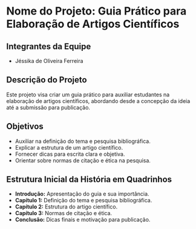 # Nome do Projeto: Guia Prático para Elaboração de Artigos Científicos

## Integrantes da Equipe
- Jéssika de Oliveira Ferreira

## Descrição do Projeto
Este projeto visa criar um guia prático para auxiliar estudantes na elaboração de artigos científicos, abordando desde a concepção da ideia até a submissão para publicação.

## Objetivos
- Auxiliar na definição do tema e pesquisa bibliográfica.
- Explicar a estrutura de um artigo científico.
- Fornecer dicas para escrita clara e objetiva.
- Orientar sobre normas de citação e ética na pesquisa.

## Estrutura Inicial da História em Quadrinhos
- **Introdução:** Apresentação do guia e sua importância.
- **Capítulo 1:** Definição do tema e pesquisa bibliográfica.
- **Capítulo 2:** Estrutura do artigo científico.
- **Capítulo 3:** Normas de citação e ética.
- **Conclusão:** Dicas finais e motivação para publicação.
